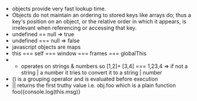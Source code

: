 - objects provide very fast lookup time.
- Objects do not maintain an ordering to stored keys like arrays do; thus a key's position on an object, or the relative order in which it appears, is irrelevant when referencing or accessing that key.
- undefined == null => true
- undefined === null => false
- javascript objects are maps
- this === self === window === frames === globalThis
- + operates on strings & numbers so [1,2]+ [3,4] === 1,23,4 => if not a string | a number it tries to convert it to a string | number
- () is a grouping operator and is evaluated before execution
-  || returns the first truthy value i.e. obj.foo which is a plain function foo({console.log(this.msg)}